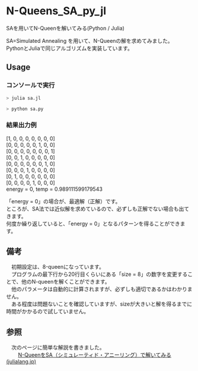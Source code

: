 # N-Queens_SA_py_jl
SAを用いてN-Queenを解いてみる(Python / Julia)

SA=Simulated Annealing を用いて、N-Queenの解を求めてみました。  
PythonとJuliaで同じアルゴリズムを実装しています。  

## Usage
### コンソールで実行
```julia
> julia sa.jl
```

```python
> python sa.py
```

### 結果出力例
  
[1, 0, 0, 0, 0, 0, 0, 0]  
[0, 0, 0, 0, 0, 1, 0, 0]  
[0, 0, 0, 0, 0, 0, 0, 1]  
[0, 0, 1, 0, 0, 0, 0, 0]  
[0, 0, 0, 0, 0, 0, 1, 0]  
[0, 0, 0, 1, 0, 0, 0, 0]  
[0, 1, 0, 0, 0, 0, 0, 0]  
[0, 0, 0, 0, 1, 0, 0, 0]  
energy = 0, temp = 0.989111599179543  
  
「energy = 0」の場合が、最適解（正解）です。  
ところが、SA法では近似解を求めているので、必ずしも正解でない場合も出てきます。  
何度か繰り返していると、「energy = 0」となるパターンを得ることができます。  

## 備考
　初期設定は、8-queenになっています。  
　プログラムの最下行から20行目くらいにある「size = 8」の数字を変更することで、他のN-queenを解くことができます。  
　他のパラメータは自動的に計算されますが、必ずしも適切であるかはわかりません。  
　ある程度は問題ないことを確認していますが、sizeが大きいと解を得るまでに時間がかかるので試していません。

## 参照
　次のページに簡単な解説を書きました。  
　　  [N-QueenをSA（シミュレーティド・アニーリング）で解いてみる(julialang.jp)](https://julialang.jp/2022/04/22/nqueen_sa/)
